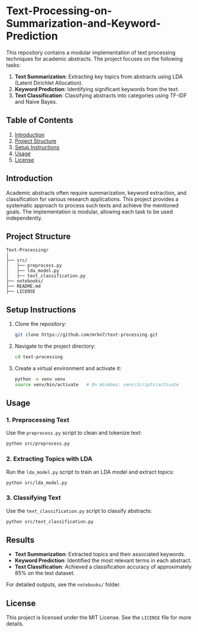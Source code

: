 # Text-Processing-on-Summarization-and-Keyword-Prediction

This repository contains a modular implementation of text processing techniques for academic abstracts. The project focuses on the following tasks:

1. **Text Summarization**: Extracting key topics from abstracts using LDA (Latent Dirichlet Allocation).
2. **Keyword Prediction**: Identifying significant keywords from the text.
3. **Text Classification**: Classifying abstracts into categories using TF-IDF and Naive Bayes.

## Table of Contents

1. [Introduction](#introduction)
2. [Project Structure](#project-structure)
3. [Setup Instructions](#setup-instructions)
4. [Usage](#usage)
5. [License](#license)

## Introduction

Academic abstracts often require summarization, keyword extraction, and classification for various research applications. This project provides a systematic approach to process such texts and achieve the mentioned goals. The implementation is modular, allowing each task to be used independently.

## Project Structure

```
Text-Processing/
│
├── src/                      
│   ├── preprocess.py          
│   ├── lda_model.py           
│   ├── text_classification.py  
├── notebooks/                  
├── README.md                 
├── LICENSE                    
```

## Setup Instructions

1. Clone the repository:
   ```bash
   git clone https://github.com/mrkn7/text-processing.git
   ```

2. Navigate to the project directory:
   ```bash
   cd text-processing
   ```

3. Create a virtual environment and activate it:
   ```bash
   python -m venv venv
   source venv/bin/activate   # On Windows: venv\Scripts\activate
   ```

## Usage

### 1. Preprocessing Text
Use the `preprocess.py` script to clean and tokenize text:
```bash
python src/preprocess.py
```

### 2. Extracting Topics with LDA
Run the `lda_model.py` script to train an LDA model and extract topics:
```bash
python src/lda_model.py
```

### 3. Classifying Text
Use the `text_classification.py` script to classify abstracts:
```bash
python src/text_classification.py
```

## Results

- **Text Summarization**: Extracted topics and their associated keywords.
- **Keyword Prediction**: Identified the most relevant terms in each abstract.
- **Text Classification**: Achieved a classification accuracy of approximately 85% on the test dataset.

For detailed outputs, see the `notebooks/` folder.

## License

This project is licensed under the MIT License. See the `LICENSE` file for more details.

